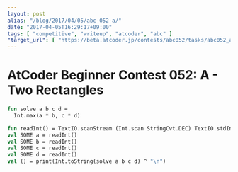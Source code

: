 ```yaml
---
layout: post
alias: "/blog/2017/04/05/abc-052-a/"
date: "2017-04-05T16:29:17+09:00"
tags: [ "competitive", "writeup", "atcoder", "abc" ]
"target_url": [ "https://beta.atcoder.jp/contests/abc052/tasks/abc052_a" ]
---
```


# AtCoder Beginner Contest 052: A - Two Rectangles

``` sml
fun solve a b c d =
  Int.max(a * b, c * d)

fun readInt() = TextIO.scanStream (Int.scan StringCvt.DEC) TextIO.stdIn
val SOME a = readInt()
val SOME b = readInt()
val SOME c = readInt()
val SOME d = readInt()
val () = print(Int.toString(solve a b c d) ^ "\n")
```
